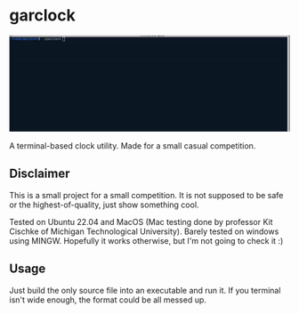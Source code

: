 # garclock

![Alt Text](./demo.gif)

A terminal-based clock utility. Made for a small casual competition.


## Disclaimer
This is a small project for a small competition. It is not supposed to be safe or the highest-of-quality, just show something cool.

Tested on Ubuntu 22.04 and MacOS (Mac testing done by professor Kit Cischke of Michigan Technological University). Barely tested on windows using MINGW. Hopefully it works otherwise, but I'm not going to check it :)



## Usage
Just build the only source file into an executable and run it. If you terminal isn't wide enough, the format could be all messed up.
